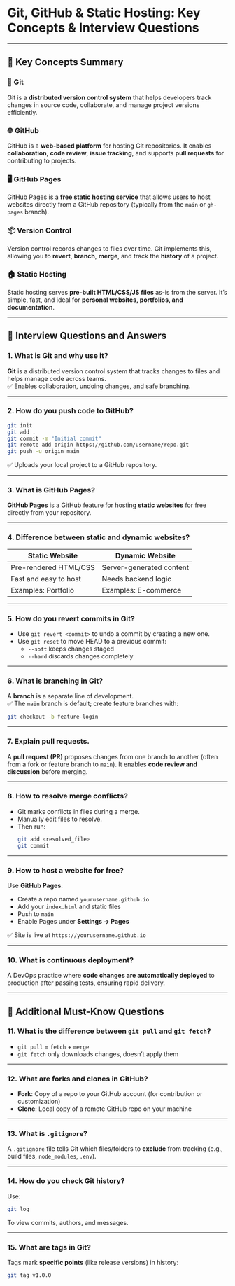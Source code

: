 # Git, GitHub & Static Hosting: Key Concepts & Interview Questions

---

## 🚀 Key Concepts Summary

### 🔧 Git
Git is a **distributed version control system** that helps developers track changes in source code, collaborate, and manage project versions efficiently.

### 🌐 GitHub
GitHub is a **web-based platform** for hosting Git repositories. It enables **collaboration**, **code review**, **issue tracking**, and supports **pull requests** for contributing to projects.

### 🖥️ GitHub Pages
GitHub Pages is a **free static hosting service** that allows users to host websites directly from a GitHub repository (typically from the `main` or `gh-pages` branch).

### 📦 Version Control
Version control records changes to files over time. Git implements this, allowing you to **revert**, **branch**, **merge**, and track the **history** of a project.

### 🏠 Static Hosting
Static hosting serves **pre-built HTML/CSS/JS files** as-is from the server. It’s simple, fast, and ideal for **personal websites, portfolios, and documentation**.

---

## 📘 Interview Questions and Answers

### 1. What is Git and why use it?
**Git** is a distributed version control system that tracks changes to files and helps manage code across teams.  
✅ Enables collaboration, undoing changes, and safe branching.

---

### 2. How do you push code to GitHub?
```bash
git init
git add .
git commit -m "Initial commit"
git remote add origin https://github.com/username/repo.git
git push -u origin main
```
✅ Uploads your local project to a GitHub repository.

---

### 3. What is GitHub Pages?
**GitHub Pages** is a GitHub feature for hosting **static websites** for free directly from your repository.

---

### 4. Difference between static and dynamic websites?

| Static Website        | Dynamic Website          |
|----------------------|-------------------------|
| Pre-rendered HTML/CSS | Server-generated content |
| Fast and easy to host | Needs backend logic      |
| Examples: Portfolio   | Examples: E-commerce     |

---

### 5. How do you revert commits in Git?
- Use `git revert <commit>` to undo a commit by creating a new one.
- Use `git reset` to move HEAD to a previous commit:
    - `--soft` keeps changes staged
    - `--hard` discards changes completely

---

### 6. What is branching in Git?
A **branch** is a separate line of development.  
✅ The `main` branch is default; create feature branches with:
```bash
git checkout -b feature-login
```

---

### 7. Explain pull requests.
A **pull request (PR)** proposes changes from one branch to another (often from a fork or feature branch to `main`). It enables **code review and discussion** before merging.

---

### 8. How to resolve merge conflicts?
- Git marks conflicts in files during a merge.
- Manually edit files to resolve.
- Then run:
    ```bash
    git add <resolved_file>
    git commit
    ```

---

### 9. How to host a website for free?
Use **GitHub Pages**:
- Create a repo named `yourusername.github.io`
- Add your `index.html` and static files
- Push to `main`
- Enable Pages under **Settings → Pages**

✅ Site is live at `https://yourusername.github.io`

---

### 10. What is continuous deployment?
A DevOps practice where **code changes are automatically deployed** to production after passing tests, ensuring rapid delivery.

---

## 🔄 Additional Must-Know Questions

### 11. What is the difference between `git pull` and `git fetch`?
- `git pull` = `fetch` + `merge`
- `git fetch` only downloads changes, doesn’t apply them

---

### 12. What are forks and clones in GitHub?
- **Fork**: Copy of a repo to your GitHub account (for contribution or customization)
- **Clone**: Local copy of a remote GitHub repo on your machine

---

### 13. What is `.gitignore`?
A `.gitignore` file tells Git which files/folders to **exclude** from tracking (e.g., build files, `node_modules`, `.env`).

---

### 14. How do you check Git history?
Use:
```bash
git log
```
To view commits, authors, and messages.

---

### 15. What are tags in Git?
Tags mark **specific points** (like release versions) in history:
```bash
git tag v1.0.0
```
